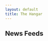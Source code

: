 ```yaml
---
layout: default
title: The Hangar
---
```

<h2>News Feeds</h2>

<div id="feed1"></div>
<div id="feed2"></div>
<div id="feed3"></div>

<script>
 console.log("Loading feed1...");
$("#feed1").rss(proxy + encodeURIComponent("https://rss.nytimes.com/services/xml/rss/nyt/Technology.xml"), {
  limit: 3,
  layoutTemplate: "<ul>{entries}</ul>",
  entryTemplate: "<li><a href='{url}' target='_blank'>{title}</a></li>",
  // A callback to confirm it's done:
  onData: function() {
    console.log("feed1 loaded successfully");
  },
  onError: function() {
    console.error("feed1 failed to load");
  }
});

</script>
